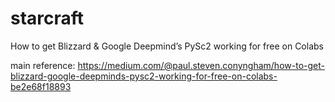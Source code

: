 # starcraft
How to get Blizzard &amp; Google Deepmind’s PySc2 working for free on Colabs

main reference: 
https://medium.com/@paul.steven.conyngham/how-to-get-blizzard-google-deepminds-pysc2-working-for-free-on-colabs-be2e68f18893

## 
